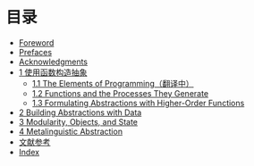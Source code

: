 # 目录

- [Foreword](./foreword.md)
- [Prefaces](./prefaces.md)
- [Acknowledgments](./acknowledgments.md)
- [1 使用函数构造抽象](./chapter1.md)
    - [1.1 The Elements of Programming（翻译中）](./chapter1.1.md)
    - [1.2 Functions and the Processes They Generate]()
    - [1.3 Formulating Abstractions with Higher-Order Functions]()
- [2 Building Abstractions with Data]()
- [3 Modularity, Objects, and State]()
- [4 Metalinguistic Abstraction]()
- [文献参考](./references.md)
- [Index]()